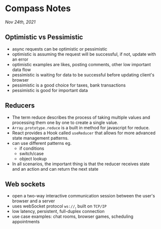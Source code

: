 # Compass Notes
*Nov 24th, 2021*
## Optimistic vs Pessimistic
  * async requests can be optimistic or pessimistic
  * optimistic is assuming the request will be successful, if not, update with an error
  * optimistic examples are likes, posting comments, other low important data flow
  * pessimistic is waiting for data to be successful before updating client's browser
  * pessimistic is a good choice for taxes, bank transactions
  * pessimistic is good for important data
## Reducers
  * The term reduce describes the process of taking multiple values and processing them one by one to create a single value. 
  * `Array.prototype.reduce` is a built in method for javascript for reduce.
  * React provides a Hook called `useReducer` that allows for more advanced state management patterns.
  * can use different patterns eg.
    * if conditions
    * switch/case
    * object lookup
  * In all scenarios, the important thing is that the reducer receives state and an action and can return the next state
## Web sockets
  * open a two-way interactive communication session between the user's browser and a server
  * uses webSocket protocol `ws://`, built on `TCP/IP`
  * low latency, persistent, full-duplex connection
  * use case examples: chat rooms, browser games, scheduling appointments